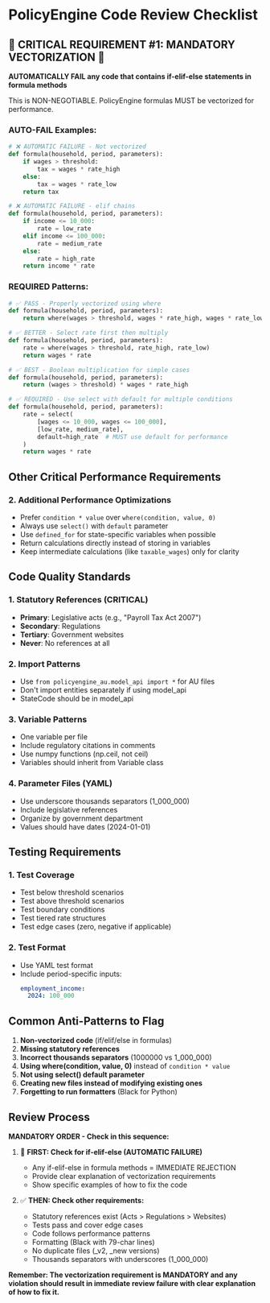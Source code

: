 # PolicyEngine Code Review Checklist

## 🚨 CRITICAL REQUIREMENT #1: MANDATORY VECTORIZATION 🚨

**AUTOMATICALLY FAIL any code that contains if-elif-else statements in formula methods**

This is NON-NEGOTIABLE. PolicyEngine formulas MUST be vectorized for performance.

### AUTO-FAIL Examples:
```python
# ❌ AUTOMATIC FAILURE - Not vectorized
def formula(household, period, parameters):
    if wages > threshold:
        tax = wages * rate_high
    else:
        tax = wages * rate_low
    return tax

# ❌ AUTOMATIC FAILURE - elif chains
def formula(household, period, parameters):
    if income <= 10_000:
        rate = low_rate
    elif income <= 100_000:
        rate = medium_rate
    else:
        rate = high_rate
    return income * rate
```

### REQUIRED Patterns:
```python
# ✅ PASS - Properly vectorized using where
def formula(household, period, parameters):
    return where(wages > threshold, wages * rate_high, wages * rate_low)

# ✅ BETTER - Select rate first then multiply
def formula(household, period, parameters):
    rate = where(wages > threshold, rate_high, rate_low)
    return wages * rate

# ✅ BEST - Boolean multiplication for simple cases
def formula(household, period, parameters):
    return (wages > threshold) * wages * rate_high

# ✅ REQUIRED - Use select with default for multiple conditions
def formula(household, period, parameters):
    rate = select(
        [wages <= 10_000, wages <= 100_000],
        [low_rate, medium_rate],
        default=high_rate  # MUST use default for performance
    )
    return wages * rate
```

## Other Critical Performance Requirements

### 2. Additional Performance Optimizations
- Prefer `condition * value` over `where(condition, value, 0)`
- Always use `select()` with `default` parameter
- Use `defined_for` for state-specific variables when possible
- Return calculations directly instead of storing in variables
- Keep intermediate calculations (like `taxable_wages`) only for clarity

## Code Quality Standards

### 1. Statutory References (CRITICAL)
- **Primary**: Legislative acts (e.g., "Payroll Tax Act 2007")
- **Secondary**: Regulations
- **Tertiary**: Government websites
- **Never**: No references at all

### 2. Import Patterns
- Use `from policyengine_au.model_api import *` for AU files
- Don't import entities separately if using model_api
- StateCode should be in model_api

### 3. Variable Patterns
- One variable per file
- Include regulatory citations in comments
- Use numpy functions (np.ceil, not ceil)
- Variables should inherit from Variable class

### 4. Parameter Files (YAML)
- Use underscore thousands separators (1_000_000)
- Include legislative references
- Organize by government department
- Values should have dates (2024-01-01)

## Testing Requirements

### 1. Test Coverage
- Test below threshold scenarios
- Test above threshold scenarios  
- Test boundary conditions
- Test tiered rate structures
- Test edge cases (zero, negative if applicable)

### 2. Test Format
- Use YAML test format
- Include period-specific inputs:
  ```yaml
  employment_income:
    2024: 100_000
  ```

## Common Anti-Patterns to Flag

1. **Non-vectorized code** (if/elif/else in formulas)
2. **Missing statutory references**
3. **Incorrect thousands separators** (1000000 vs 1_000_000)
4. **Using where(condition, value, 0)** instead of `condition * value`
5. **Not using select() default parameter**
6. **Creating new files instead of modifying existing ones**
7. **Forgetting to run formatters** (Black for Python)

## Review Process

**MANDATORY ORDER - Check in this sequence:**

1. 🚨 **FIRST: Check for if-elif-else (AUTOMATIC FAILURE)**
   - Any if-elif-else in formula methods = IMMEDIATE REJECTION
   - Provide clear explanation of vectorization requirements
   - Show specific examples of how to fix the code

2. ✅ **THEN: Check other requirements:**
   - Statutory references exist (Acts > Regulations > Websites)
   - Tests pass and cover edge cases
   - Code follows performance patterns
   - Formatting (Black with 79-char lines)
   - No duplicate files (_v2, _new versions)
   - Thousands separators with underscores (1_000_000)

**Remember: The vectorization requirement is MANDATORY and any violation should result in immediate review failure with clear explanation of how to fix it.**
